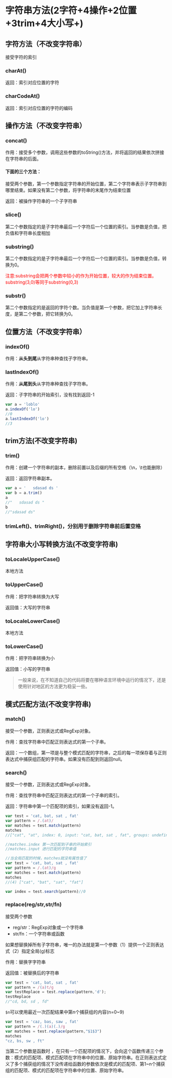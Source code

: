 # 字符串方法(2字符+4操作+2位置+3trim+4大小写+)

## 字符方法（不改变字符串）

接受字符的索引

### charAt()

返回：索引对应位置的字符

### charCodeAt()

返回：索引对应位置的字符的编码

## 操作方法（不改变字符串）

### concat()

作用：接受多个参数，调用这些参数的toString()方法，并将返回的结果依次拼接在字符串的后面。

#### 下面的三个方法：

接受两个参数，第一个参数指定字符串的开始位置，第二个字符串表示子字符串到哪里结束。如果没有第二个参数，将字符串的末尾作为结束位置

返回：被操作字符串的一个子字符串

### slice()

第二个参数指定的是子字符串最后一个字符后一个位置的索引。当参数是负值，把负值和字符串长度相加

### substring()

第二个参数指定的是子字符串最后一个字符后一个位置的索引。当参数是负值，转换为0。

<font color='red'>注意:substring会把两个参数中较小的作为开始位置，较大的作为结束位置。substring(3,0)等同于substring(0,3)</font>

### substr()

第二个参数指定的是返回的字符个数。当负值是第一个参数，把它加上字符串长度，是第二个参数，把它转换为0。

## 位置方法（不改变字符串）

### indexOf()

作用：**从头到尾**从字符串种查找子字符串。

### lastIndexOf()

作用：**从尾到头**从字符串种查找子字符串。

返回：子字符串的开始索引，没有找到返回-1

```js
var a = 'loblo'
a.indexOf('lo')
//0
a.lastIndexOf('lo')
//3
```

## trim方法(不改变字符串)

### trim()

作用：创建一个字符串的副本，删除前置以及后缀的所有空格（\n，\t也能删除）

返回：返回字符串副本。

```js
var a = '   sdasad ds '
var b = a.trim()
a
//"   sdasad ds "
b
//"sdasad ds"
```

### trimLeft()、trimRight()，分别用于删除字符串前后置空格

## 字符串大小写转换方法(不改变字符串)

### toLocaleUpperCase()

本地方法

### toUpperCase()

作用：把字符串转换为大写

返回值：大写的字符串

### toLocaleLowerCase()

本地方法

### toLowerCase()

作用：把字符串转换为小

返回值：小写的字符串

>一般来说，在不知道自己的代码将要在哪种语言环境中运行的情况下，还是使用针对地区的方法更为稳妥一些。

## 模式匹配方法(不改变字符串)

### match()

接受一个参数，正则表达式或RegExp对象。

作用：查找字符串中匹配正则表达式的第一个子串。

返回：一个数组，第一项是与整个模式匹配的字符串，之后的每一项保存着与正则表达式中捕获组匹配的字符串。如果没有匹配到则返回null。

### search()

接受一个参数，正则表达式或RegExp对象。

作用：查找字符串中匹配正则表达式的第一个子串的索引。

返回：字符串中第一个匹配项的索引，如果没有返回-1。

```js
var test = 'cat, bat, sat , fat'
var pattern = /.(at)/
var matches = test.match(pattern)
matches
//["cat", "at", index: 0, input: "cat, bat, sat , fat", groups: undefined]

//matches.index 第一次匹配到子串的开始索引
//matches.input 进行匹配的字符串值

//当全局匹配的时候，matches就没有属性值了
var test = 'cat, bat, sat , fat'
var pattern = /.(at)/g
var matches = test.match(pattern)
matches
//(4) ["cat", "bat", "sat", "fat"]

var index = test.search(pattern)//0

```

### replace(reg/str,str/fn)

接受两个参数

- reg/str：RegExp对象或一个字符串
- str/fn：一个字符串或函数


如果想替换掉所有子字符串，唯一的办法就是第一个参数（1）提供一个正则表达式（2）指定全局(g)标志

作用：替换字字符串

返回值：被替换后的字符串

```js
var test = 'cat, bat, sat , fat'
var pattern = /(a)t/g
var testReplace = test.replace(pattern,'d');
testReplace
//"cd, bd, sd , fd"
```

`$n`可以使用最近一次匹配结果中第n个捕获组的内容(n=0~9)

```js
var test = 'caz, bas, saw , fat'
var pattern = /(.)(a)(.)/g
var matches = test.replace(pattern,"$1$3")
matches
"cz, bs, sw , ft"
```

当第二个参数是函数时 ，在只有一个匹配项的情况下，会向这个函数传递三个参数：模式的匹配项、模式匹配项在字符串中的位置、原始字符串。在正则表达式定义了多个捕获组的情况下没传递给函数的参数依次是模式的匹配项、第1~n个捕获组的匹配项、模式的匹配项在字符串中的位置、原始字符串。